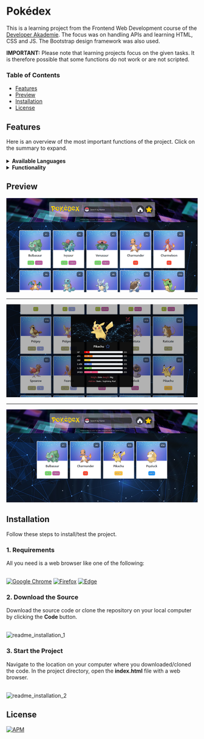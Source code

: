 <h1>Pokédex</h1>

This is a learning project from the Frontend Web Development course of the <a href="https://developerakademie.com/">Developer Akademie</a>. The focus was on handling APIs and learning HTML, CSS and JS. The Bootstrap design framework was also used. 

<b>IMPORTANT:</b> Please note that learning projects focus on the given tasks. It is therefore possible that some functions do not work or are not scripted.
<h3>Table of Contents</h3>

- <a href="#features">Features</a>
- <a href="#preview">Preview</a>
- <a href="#installation">Installation</a>
- <a href="#license">License</a>

<h2 id="features">Features</h2>
Here is an overview of the most important functions of the project. Click on the summary to expand.<br>

<br>

<details><summary><b>Available Languages</b></summary>
  
:white_check_mark: English <br>
  
</details>

<details><summary><b>Functionality</b></summary>
  
:white_check_mark: All 1126 Pokémon are available <br>
:white_check_mark: Pagination: 20 Pokémon are loaded. Scrolling all the way down will load another 20 Pokémon <br>
:white_check_mark: Click on a Pokémon to see the details <br>
:white_check_mark: Search all Pokémon <br>
:white_check_mark: Save your favorite Pokémon <br>
:white_check_mark: Favorite Pokémon are saved in local storage <br>
:white_check_mark: Responsive Webdesign <br>
  
</details>

<h2 id="preview">Preview</h2>

![This is an image](/img/preview/preview_main.png)

---

![This is an image](/img/preview/preview_details.png)

---

![This is an image](/img/preview/preview_favorites.png)


<h2 id="installation">Installation</h2>
Follow these steps to install/test the project.

<h3 id="requirements">1. Requirements</h3>
All you need is a web browser like one of the following:
<br>
<br>

<a href="https://www.google.com/chrome/">![Google Chrome](https://img.shields.io/badge/Google%20Chrome-4285F4?style=for-the-badge&logo=GoogleChrome&logoColor=white)</a>
<a href="https://www.mozilla.org/en-US/firefox/new/">![Firefox](https://img.shields.io/badge/Firefox-FF7139?style=for-the-badge&logo=Firefox-Browser&logoColor=white)</a>
<a href="https://www.microsoft.com/en-US/edge">![Edge](https://img.shields.io/badge/Edge-0078D7?style=for-the-badge&logo=Microsoft-edge&logoColor=white)</a>

<h3>2. Download the Source</h3>
Download the source code or clone the repository on your local computer by clicking the <b>Code</b> button.
<br>
<br>

![readme_installation_1](https://user-images.githubusercontent.com/55922592/161735913-9de1b046-0a0c-448b-80fa-145ee904d8ab.png)

<h3>3. Start the Project</h3>
Navigate to the location on your computer where you downloaded/cloned the code. In the project directory, open the <b>index.html</b> file with a web browser.
<br>
<br>

![readme_installation_2](https://user-images.githubusercontent.com/55922592/161733187-a9ca556c-d21e-4f74-b96d-015082da85d5.png)

<h2 id="license">License</h2>

<a href="https://github.com/LukasVolgger/pokedex/blob/main/LICENSE">![APM](https://img.shields.io/apm/l/vim-mode?label=License&style=for-the-badge)</a>
